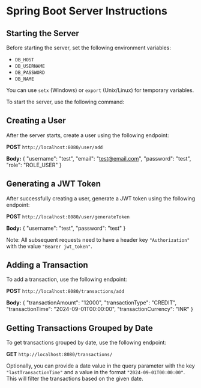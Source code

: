 
# Spring Boot Server Instructions

## Starting the Server

Before starting the server, set the following environment variables:
- `DB_HOST`
- `DB_USERNAME`
- `DB_PASSWORD`
- `DB_NAME`

You can use `setx` (Windows) or `export` (Unix/Linux) for temporary variables.

To start the server, use the following command:



## Creating a User

After the server starts, create a user using the following endpoint:

**POST** `http://localhost:8080/user/add`

**Body:**
{
"username": "test",
"email": "test@email.com",
"password": "test",
"role": "ROLE_USER"
}

## Generating a JWT Token

After successfully creating a user, generate a JWT token using the following endpoint:

**POST** `http://localhost:8080/user/generateToken`

**Body:**
{
"username": "test",
"password": "test"
}


Note: All subsequent requests need to have a header key `"Authorization"` with the value `"Bearer jwt_token"`.

## Adding a Transaction

To add a transaction, use the following endpoint:

**POST** `http://localhost:8080/transactions/add`

**Body:**
{
"transactionAmount": "12000",
"transactionType": "CREDIT",
"transactionTime": "2024-09-01T00:00:00",
"transactionCurrency": "INR"
}


## Getting Transactions Grouped by Date

To get transactions grouped by date, use the following endpoint:

**GET** `http://localhost:8080/transactions/`

Optionally, you can provide a date value in the query parameter with the key `"lastTransactionTime"` and a value in the format `"2024-09-01T00:00:00"`. This will filter the transactions based on the given date.
